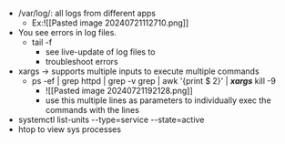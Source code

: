 - /var/log/: all logs from different apps
	- Ex:![[Pasted image 20240721112710.png]]
- You see errors in log files.
	- tail -f 
		- see live-update of log files to 
		- troubleshoot errors
- xargs -> supports multiple inputs to execute multiple commands
	- ps -ef | grep httpd | grep -v grep | awk '{print $ 2}' | _**xargs**_ kill -9
		- ![[Pasted image 20240721192128.png]]
		- use this multiple lines as parameters to individually exec the commands with the lines
- systemctl list-units --type=service --state=active 
- htop to view sys processes
